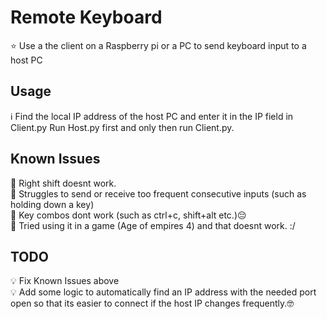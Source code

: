 # Remote Keyboard

⭐ Use a the client on a Raspberry pi or a PC to send keyboard input to a host PC



## Usage

ℹ️ Find the local IP address of the host PC and enter it in the IP field in Client.py
Run Host.py first and only then run Client.py.


## Known Issues

🔴 Right shift doesnt work.  
🔴 Struggles to send or receive too frequent consecutive inputs (such as holding down a key)  
🔴 Key combos dont work (such as ctrl+c, shift+alt etc.)😔  
🔴 Tried using it in a game (Age of empires 4) and that doesnt work. :/


## TODO

💡 Fix Known Issues above  
💡 Add some logic to automatically find an IP address with the needed port open so that its easier to connect if the host IP changes frequently.🤓

